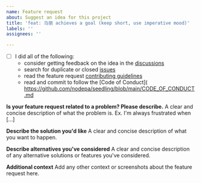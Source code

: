 ```yaml
---
name: Feature request
about: Suggest an idea for this project
title: 'feat: 马丽 achieves a goal (keep short, use imperative mood)'
labels: ''
assignees: ''

---
```


- [ ] I did all of the following:
  <!-- Check the box by putting an X between the brackets: [X] -->
  - consider getting feedback on the idea in the [discussions](
      https://github.com/nodepa/seedling/discussions/categories/ideas)
  - search for duplicate or closed [issues](
      https://github.com/nodepa/seedling/issues)
  - read the feature request [contributing guidelines](
      https://github.com/nodepa/seedling/blob/main/.github/CONTRIBUTING.md)
  - read and commit to follow the [Code of Conduct](
      https://github.com/nodepa/seedling/blob/main/CODE_OF_CONDUCT.md

**Is your feature request related to a problem? Please describe.**
A clear and concise description of what the problem is. Ex. I'm always frustrated when [...]

**Describe the solution you'd like**
A clear and concise description of what you want to happen.

**Describe alternatives you've considered**
A clear and concise description of any alternative solutions or features you've considered.

**Additional context**
Add any other context or screenshots about the feature request here.
